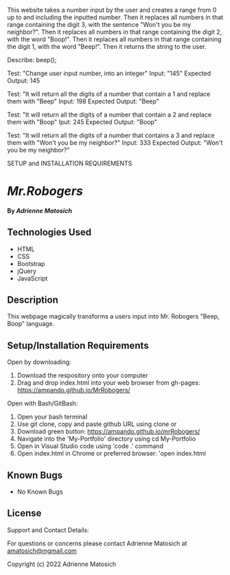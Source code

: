 This website takes a number input by the user and creates a range from 0 up to and including the inputted number. Then it replaces all numbers in that range containing the digit 3, with the sentence "Won't you be my neighbor?". Then it replaces all numbers in that range containing the digit 2, with the word "Boop!". Then it replaces all numbers in that range containing the digit 1, with the word "Beep!". Then it returns the string to the user.

Describe: beep();

Test: "Change user input number, into an integer"
Input: "145"
Expected Output: 145


Test: "It will return all the digits of a number that contain a 1 and replace them with "Beep"
Input: 198
Expected Output: "Beep"

Test: "It will return all the digits of a number that contain a 2 and replace them with "Boop" 
Iput: 245
Expected Output: "Boop"

Test: "It will return all the digits of a number that contains a 3 and replace them with "Won't you be my neighbor?"
Input: 333
Expected Output: "Won't you be my neighbor?"

SETUP and INSTALLATION REQUIREMENTS 

# _Mr.Robogers_

#### By _Adrienne Matosich_


## Technologies Used

* HTML
* CSS
* Bootstrap
* jQuery
* JavaScript

## Description
This webpage magically transforms a users input into Mr. Robogers "Beep, Boop" language.


## Setup/Installation Requirements

Open by downloading:
1. Download the respository onto your computer
2. Drag and drop index.html into your web browser from gh-pages: https://ampando.github.io/MrRobogers/

Open with Bash/GitBash:
1. Open your bash terminal
2. Use git clone, copy and paste github URL using clone or 
3. Download green button: https://ampando.github.io/mrRobogers/ 
4. Navigate into the 'My-Portfolio' directory using cd My-Portfolio
5. Open in Visual Studio code using 'code .' command
6. Open index.html in Chrome or preferred browser: 'open index.html

## Known Bugs

* No Known Bugs 

## License
Support and Contact Details:

For questions or concerns please contact Adrienne Matosich at amatosich@mgmail.com 

Copyright (c) 2022 Adrienne Matosich


